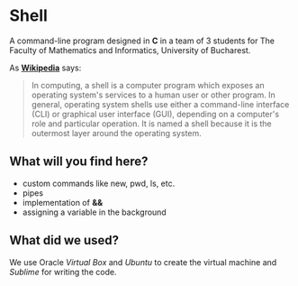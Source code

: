 # Shell
A command-line program designed in **C** in a team of 3 students for The Faculty of Mathematics and Informatics, University of Bucharest.

As [**Wikipedia**](https://en.wikipedia.org/wiki/Shell_(computing)) says: 
>In computing, a shell is a computer program which exposes an operating system's services to a human user or other program. In general, operating system shells use either a command-line interface (CLI) or graphical user interface (GUI), depending on a computer's role and particular operation. It is named a shell because it is the outermost layer around the operating system.

## What will you find here?
- custom commands like new, pwd, ls, etc.
- pipes
- implementation of **&&**
- assigning a variable in the background

## What did we used?
We use Oracle *Virtual Box* and *Ubuntu* to create the virtual machine and *Sublime* for writing the code.
